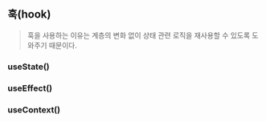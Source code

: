## 훅(hook)

> 훅을 사용하는 이유는 계층의 변화 없이 상태 관련 로직을 재사용할 수 있도록 도와주기 때문이다.

### useState()
### useEffect()
### useContext()

